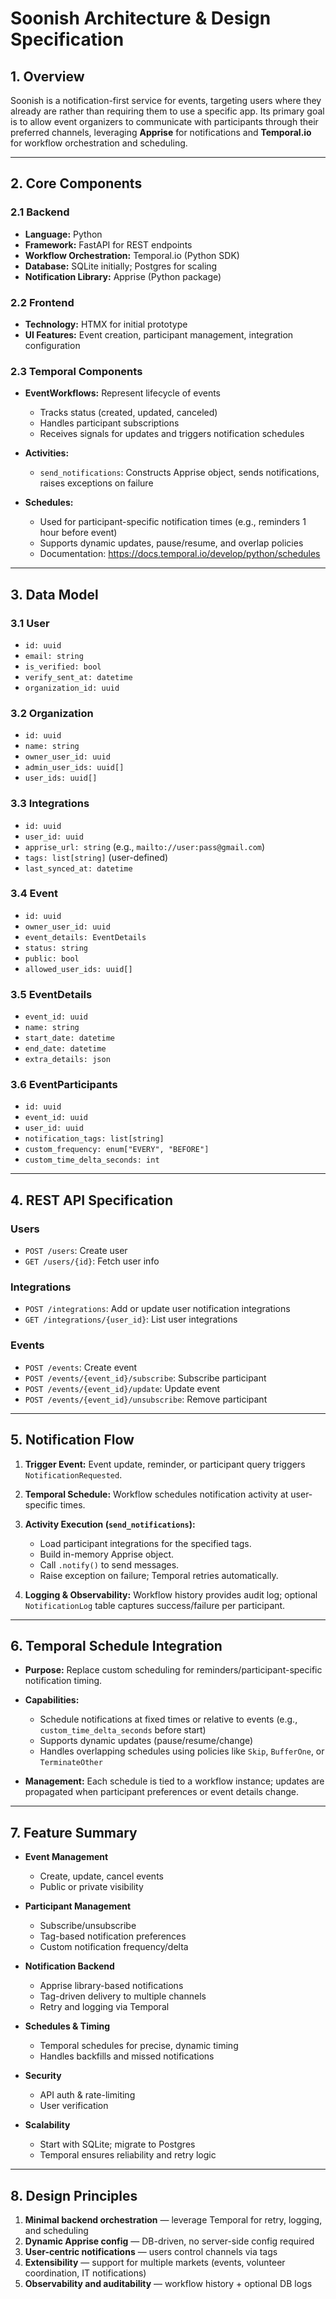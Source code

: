 # Soonish Architecture & Design Specification

## 1. **Overview**

Soonish is a notification-first service for events, targeting users where they already are rather than requiring them to use a specific app. Its primary goal is to allow event organizers to communicate with participants through their preferred channels, leveraging **Apprise** for notifications and **Temporal.io** for workflow orchestration and scheduling.

---

## 2. **Core Components**

### 2.1 Backend

* **Language:** Python
* **Framework:** FastAPI for REST endpoints
* **Workflow Orchestration:** Temporal.io (Python SDK)
* **Database:** SQLite initially; Postgres for scaling
* **Notification Library:** Apprise (Python package)

### 2.2 Frontend

* **Technology:** HTMX for initial prototype
* **UI Features:** Event creation, participant management, integration configuration

### 2.3 Temporal Components

* **EventWorkflows:** Represent lifecycle of events

  * Tracks status (created, updated, canceled)
  * Handles participant subscriptions
  * Receives signals for updates and triggers notification schedules
* **Activities:**

  * `send_notifications`: Constructs Apprise object, sends notifications, raises exceptions on failure
* **Schedules:**

  * Used for participant-specific notification times (e.g., reminders 1 hour before event)
  * Supports dynamic updates, pause/resume, and overlap policies
  * Documentation: https://docs.temporal.io/develop/python/schedules


---

## 3. **Data Model**

### 3.1 User

* `id: uuid`
* `email: string`
* `is_verified: bool`
* `verify_sent_at: datetime`
* `organization_id: uuid`

### 3.2 Organization

* `id: uuid`
* `name: string`
* `owner_user_id: uuid`
* `admin_user_ids: uuid[]`
* `user_ids: uuid[]`

### 3.3 Integrations

* `id: uuid`
* `user_id: uuid`
* `apprise_url: string` (e.g., `mailto://user:pass@gmail.com`)
* `tags: list[string]` (user-defined)
* `last_synced_at: datetime`

### 3.4 Event

* `id: uuid`
* `owner_user_id: uuid`
* `event_details: EventDetails`
* `status: string`
* `public: bool`
* `allowed_user_ids: uuid[]`

### 3.5 EventDetails

* `event_id: uuid`
* `name: string`
* `start_date: datetime`
* `end_date: datetime`
* `extra_details: json`

### 3.6 EventParticipants

* `id: uuid`
* `event_id: uuid`
* `user_id: uuid`
* `notification_tags: list[string]`
* `custom_frequency: enum["EVERY", "BEFORE"]`
* `custom_time_delta_seconds: int`

---

## 4. **REST API Specification**

### Users

* `POST /users`: Create user
* `GET /users/{id}`: Fetch user info

### Integrations

* `POST /integrations`: Add or update user notification integrations
* `GET /integrations/{user_id}`: List user integrations

### Events

* `POST /events`: Create event
* `POST /events/{event_id}/subscribe`: Subscribe participant
* `POST /events/{event_id}/update`: Update event
* `POST /events/{event_id}/unsubscribe`: Remove participant

---

## 5. **Notification Flow**

1. **Trigger Event:** Event update, reminder, or participant query triggers `NotificationRequested`.
2. **Temporal Schedule:** Workflow schedules notification activity at user-specific times.
3. **Activity Execution (`send_notifications`):**

   * Load participant integrations for the specified tags.
   * Build in-memory Apprise object.
   * Call `.notify()` to send messages.
   * Raise exception on failure; Temporal retries automatically.
4. **Logging & Observability:** Workflow history provides audit log; optional `NotificationLog` table captures success/failure per participant.

---

## 6. **Temporal Schedule Integration**

* **Purpose:** Replace custom scheduling for reminders/participant-specific notification timing.
* **Capabilities:**

  * Schedule notifications at fixed times or relative to events (e.g., `custom_time_delta_seconds` before start)
  * Supports dynamic updates (pause/resume/change)
  * Handles overlapping schedules using policies like `Skip`, `BufferOne`, or `TerminateOther`
* **Management:** Each schedule is tied to a workflow instance; updates are propagated when participant preferences or event details change.

---

## 7. **Feature Summary**

* **Event Management**

  * Create, update, cancel events
  * Public or private visibility
* **Participant Management**

  * Subscribe/unsubscribe
  * Tag-based notification preferences
  * Custom notification frequency/delta
* **Notification Backend**

  * Apprise library-based notifications
  * Tag-driven delivery to multiple channels
  * Retry and logging via Temporal
* **Schedules & Timing**

  * Temporal schedules for precise, dynamic timing
  * Handles backfills and missed notifications
* **Security**

  * API auth & rate-limiting
  * User verification
* **Scalability**

  * Start with SQLite; migrate to Postgres
  * Temporal ensures reliability and retry logic

---

## 8. **Design Principles**

1. **Minimal backend orchestration** — leverage Temporal for retry, logging, and scheduling
2. **Dynamic Apprise config** — DB-driven, no server-side config required
3. **User-centric notifications** — users control channels via tags
4. **Extensibility** — support for multiple markets (events, volunteer coordination, IT notifications)
5. **Observability and auditability** — workflow history + optional DB logs
